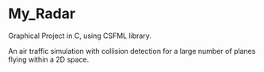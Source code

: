 # My_Radar
Graphical Project in C, using CSFML library.

An air traffic simulation with collision detection for a large number of planes flying within a 2D space.